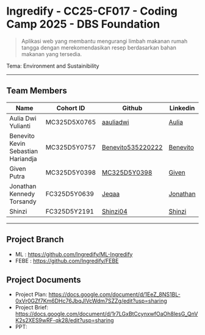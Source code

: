 # Ingredify - CC25-CF017 - Coding Camp 2025 - DBS Foundation

> Aplikasi web yang membantu mengurangi limbah makanan rumah tangga dengan merekomendasikan resep berdasarkan bahan makanan yang tersedia.

Tema: Environment and Sustainibility
___

## Team Members
| Name                                 | Cohort ID     | Github      | Linkedin    |
| ------------------------------------ | ------------- | ----------- | ----------- |
| Aulia Dwi Yulianti                   | MC325D5X0765  | [aauliadwi](https://github.com/aauliadwi)            | [Aulia](https://www.linkedin.com/in/auliadwiylnti/)            |
| Benevito Kevin Sebastian Hariandja   | MC325D5Y0757  | [Benevito535220222](https://github.com/Benevito535220222) | [Benevito](https://www.linkedin.com/in/benevito-kevin-sebastian-hariandja-880909351/) |
| Given Putra                          | MC325D5Y0398  | [MC325D5Y0398](https://github.com/MC325D5Y0398)           | [Given](https://www.linkedin.com/in/given-putra)            |
| Jonathan Kennedy Torsandy            | FC325D5Y0639  | [Jeqaa](https://github.com/Jeqaa)|[Jonathan](https://www.linkedin.com/in/jonathan-kennedy-t) |
| Shinzi                               | FC325D5Y2191  | [Shinzi04](https://github.com/Shinzi04)|[Shinzi](https://www.linkedin.com/in/shinzi-tjai-7b5418252/) |
___
## Project Branch
- ML   : https://github.com/Ingredify/ML-Ingredify
- FEBE : https://github.com/Ingredify/FEBE

## Project Documents
- Project Plan: https://docs.google.com/document/d/1EeZ_8NS1BL-0xVr0GZf7Km6DHc76JbqJlVcWdm7SZZg/edit?usp=sharing
- Project Brief: https://docs.google.com/document/d/1r7LGxBtCcynxwfOaOh8lesG_QnVK2s2XES9wRF-qk28/edit?usp=sharing
- PPT: 
